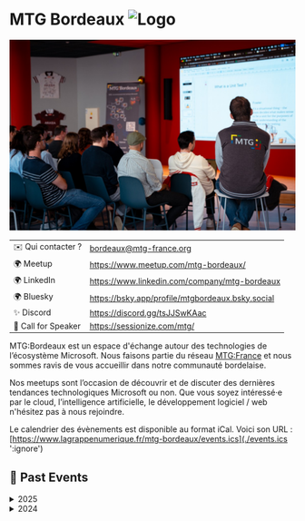 # MTG Bordeaux ![Logo](./Coonelé.png ':size=100')

![Photo d'un événement Meetup MTG à Betclic](./Cover_01.jpg ':size=600')

|                     |                                                                   |
| ------------------- | ----------------------------------------------------------------- |
| ✉️ Qui contacter ?  | bordeaux@mtg-france.org                                           |
| 🌍 Meetup           | https://www.meetup.com/mtg-bordeaux/                              |
| 🌍 LinkedIn         | https://www.linkedin.com/company/mtg-bordeaux                     |
| 🌍 Bluesky          | https://bsky.app/profile/mtgbordeaux.bsky.social                  |
| ✨ Discord          | https://discord.gg/tsJJSwKAac                                     |
| 🎤 Call for Speaker | https://sessionize.com/mtg/                                       |

MTG:Bordeaux est un espace d'échange autour des technologies de l’écosystème Microsoft. Nous faisons partie du réseau [MTG:France](https://www.mtg-france.org/) et nous sommes ravis de vous accueillir dans notre communauté bordelaise.

Nos meetups sont l’occasion de découvrir et de discuter des dernières tendances technologiques Microsoft ou non. Que vous soyez intéressé·e par le cloud, l’intelligence artificielle, le développement logiciel / web n'hésitez pas à nous rejoindre.

Le calendrier des évènements est disponible au format iCal.
Voici son URL : [https://www.lagrappenumerique.fr/mtg-bordeaux/events.ics](./events.ics ':ignore')

<!-- EVENTS:START -->
## 📆 Past Events

<details>
<summary>2025</summary>

| Date | Event | Location | Link |
|------|--------|----------|------|
| Lundi 29 septembre 2025 à 18:00 | VS Code Dev Days Bordeaux | Microsoft Lab (Cité Numérique), 2 Rue Marc Sangnier, Bègles, France | https://www.meetup.com/mtg-bordeaux/events/310407674 |
| Mardi 03 juin 2025 à 18:30 | Meetup MTG:Bordeaux #7 | Betclic, 117 Quai de Bacalan, Bordeaux | https://www.meetup.com/mtg-bordeaux/events/307780893/?utm_medium=email&utm_campaign=group-new-rsvps |
| Jeudi 10 avril 2025 à 18:30 | Meetup MTG:Bordeaux #6 | 198 Av. du Haut Lévêque, 33600 Pessac, Pessac | https://www.meetup.com/mtg-bordeaux/events/306572236/ |
| Jeudi 06 février 2025 à 18:30 | Meetup MTG:Bordeaux #5 | 5 Rue de Condé, Bordeaux | https://www.meetup.com/mtg-bordeaux/events/305136888/ |
</details>

<details>
<summary>2024</summary>

| Date | Event | Location | Link |
|------|--------|----------|------|
| Jeudi 03 octobre 2024 à 18:30 | Meetup MTG:Bordeaux #4 | 117 Quai de Bacalan, Bordeaux | https://www.meetup.com/mtg-bordeaux/events/302549137/ |
| Mardi 11 juin 2024 à 18:30 | Meetup MTG:Bordeaux #3 | 2 Rue Marc Sangnier, Bègles | https://www.meetup.com/mtg-bordeaux/events/300232411/ |
| Jeudi 04 avril 2024 à 18:30 | Meetup MTG:Bordeaux #2 | 44 All. de Tourny, Bordeaux | https://www.meetup.com/mtg-bordeaux/events/298989875/ |
| Jeudi 01 février 2024 à 18:30 | Lancement du MTG:Bordeaux | 107 Cr Balguerie Stuttenberg, Bordeaux | https://www.meetup.com/mtg-bordeaux/events/298066350/ |
</details>
<!-- EVENTS:END -->
